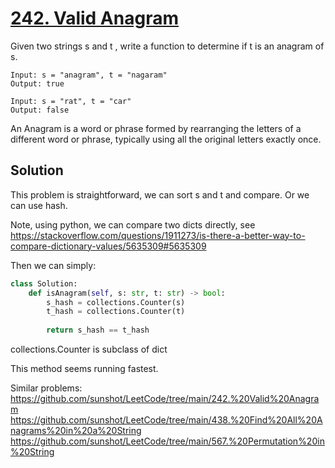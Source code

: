 # [242. Valid Anagram](https://leetcode.com/problems/valid-anagram/)

Given two strings s and t , write a function to determine if t is an anagram of s.

```
Input: s = "anagram", t = "nagaram"
Output: true

Input: s = "rat", t = "car"
Output: false
```

An Anagram is a word or phrase formed by rearranging the letters of a different word or phrase, typically using all the original letters exactly once.

## Solution

This problem is straightforward, we can sort s and t and compare. Or we can use hash.

Note, using python, we can compare two dicts directly, see https://stackoverflow.com/questions/1911273/is-there-a-better-way-to-compare-dictionary-values/5635309#5635309

Then we can simply:

```python
class Solution:
    def isAnagram(self, s: str, t: str) -> bool:
        s_hash = collections.Counter(s)
        t_hash = collections.Counter(t)
        
        return s_hash == t_hash
```

collections.Counter is subclass of dict

This method seems running fastest.

Similar problems:
https://github.com/sunshot/LeetCode/tree/main/242.%20Valid%20Anagram
https://github.com/sunshot/LeetCode/tree/main/438.%20Find%20All%20Anagrams%20in%20a%20String
https://github.com/sunshot/LeetCode/tree/main/567.%20Permutation%20in%20String
